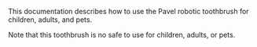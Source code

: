 This documentation describes how to use the Pavel robotic 
toothbrush for children, adults, and pets.

Note that this toothbrush is no safe to use for children, 
adults, or pets.
